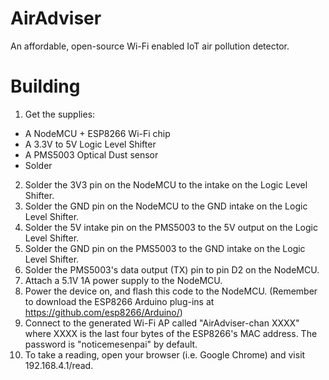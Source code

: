 # AirAdviser
An affordable, open-source Wi-Fi enabled IoT air pollution detector.

# Building
1. Get the supplies:
  - A NodeMCU + ESP8266 Wi-Fi chip
  - A 3.3V to 5V Logic Level Shifter
  - A PMS5003 Optical Dust sensor
  - Solder
2. Solder the 3V3 pin on the NodeMCU to the intake on the Logic Level Shifter.
3. Solder the GND pin on the NodeMCU to the GND intake on the Logic Level Shifter.
4. Solder the 5V intake pin on the PMS5003 to the 5V output on the Logic Level Shifter.
5. Solder the GND pin on the PMS5003 to the GND intake on the Logic Level Shifter.
6. Solder the PMS5003's data output (TX) pin to pin D2 on the NodeMCU.
7. Attach a 5.1V 1A power supply to the NodeMCU.
8. Power the device on, and flash this code to the NodeMCU. (Remember to download the ESP8266 Arduino plug-ins at https://github.com/esp8266/Arduino/)
9. Connect to the generated Wi-Fi AP called "AirAdviser-chan XXXX" where XXXX is the last four bytes of the ESP8266's MAC address. The password is "noticemesenpai" by default.
10. To take a reading, open your browser (i.e. Google Chrome) and visit 192.168.4.1/read.
